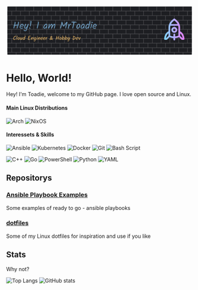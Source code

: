 ![Header](github-header-banner.png)
# Hello, World!
Hey! I'm Toadie, welcome to my GitHub page. I love open source and Linux. 

#### Main Linux Distributions
![Arch](https://img.shields.io/badge/Arch%20Linux-1793D1?logo=arch-linux&logoColor=fff&style=for-the-badge) ![NixOS](https://img.shields.io/badge/NIXOS-5277C3.svg?style=for-the-badge&logo=NixOS&logoColor=white)

#### Interessets & Skills
![Ansible](https://img.shields.io/badge/ansible-%231A1918.svg?style=for-the-badge&logo=ansible&logoColor=white) ![Kubernetes](https://img.shields.io/badge/kubernetes-%23326ce5.svg?style=for-the-badge&logo=kubernetes&logoColor=white) ![Docker](https://img.shields.io/badge/docker-%230db7ed.svg?style=for-the-badge&logo=docker&logoColor=white) ![Git](https://img.shields.io/badge/git-%23F05033.svg?style=for-the-badge&logo=git&logoColor=white)
![Bash Script](https://img.shields.io/badge/bash_script-%23121011.svg?style=for-the-badge&logo=gnu-bash&logoColor=white)

![C++](https://img.shields.io/badge/c++-%2300599C.svg?style=for-the-badge&logo=c%2B%2B&logoColor=white) ![Go](https://img.shields.io/badge/go-%2300ADD8.svg?style=for-the-badge&logo=go&logoColor=white) ![PowerShell](https://img.shields.io/badge/PowerShell-%235391FE.svg?style=for-the-badge&logo=powershell&logoColor=white) ![Python](https://img.shields.io/badge/python-3670A0?style=for-the-badge&logo=python&logoColor=ffdd54) ![YAML](https://img.shields.io/badge/yaml-%23ffffff.svg?style=for-the-badge&logo=yaml&logoColor=151515)

## Repositorys
### [Ansible Playbook Examples](https://github.com/mrtoadie/ansible-playbooks)
Some examples of ready to go - ansible playbooks
### [dotfiles](https://github.com/mrtoadie/dotfiles)
Some of my Linux dotfiles for inspiration and use if you like

## Stats
Why not?

![Top Langs](https://github-readme-stats.vercel.app/api/top-langs/?username=mrtoadie&stats_format=bytes)
![GitHub stats](https://github-readme-stats.vercel.app/api?username=mrtoadie&show_icons=true) 
